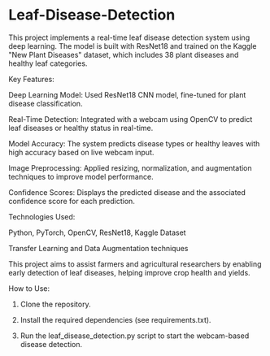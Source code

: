# Leaf-Disease-Detection
This project implements a real-time leaf disease detection system using deep learning. The model is built with ResNet18 and trained on the Kaggle "New Plant Diseases" dataset, which includes 38 plant diseases and healthy leaf categories.

Key Features:

Deep Learning Model: Used ResNet18 CNN model, fine-tuned for plant disease classification.

Real-Time Detection: Integrated with a webcam using OpenCV to predict leaf diseases or healthy status in real-time.

Model Accuracy: The system predicts disease types or healthy leaves with high accuracy based on live webcam input.

Image Preprocessing: Applied resizing, normalization, and augmentation techniques to improve model performance.

Confidence Scores: Displays the predicted disease and the associated confidence score for each prediction.


Technologies Used:

Python, PyTorch, OpenCV, ResNet18, Kaggle Dataset

Transfer Learning and Data Augmentation techniques


This project aims to assist farmers and agricultural researchers by enabling early detection of leaf diseases, helping improve crop health and yields.

How to Use:

1. Clone the repository.


2. Install the required dependencies (see requirements.txt).


3. Run the leaf_disease_detection.py script to start the webcam-based disease detection.


